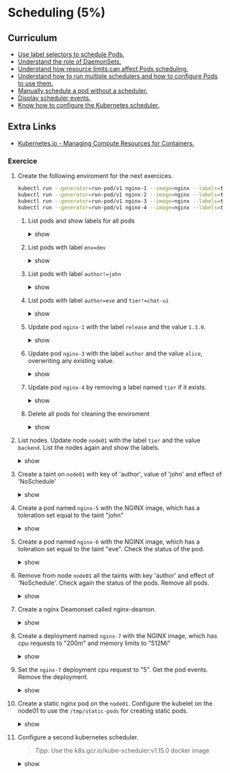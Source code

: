 # Scheduling (5%)

## Curriculum

* [Use label selectors to schedule Pods.](https://kubernetes.io/docs/concepts/overview/working-with-objects/labels/)
* [Understand the role of DaemonSets.](https://kubernetes.io/docs/concepts/workloads/controllers/daemonset/)
* [Understand how resource limits can affect Pods scheduling.](https://kubernetes.io/docs/tasks/administer-cluster/manage-resources/memory-default-namespace/)
* [Understand how to run multiple schedulers and how to configure Pods to use them.](https://kubernetes.io/docs/tasks/administer-cluster/configure-multiple-schedulers/)
* [Manually schedule a pod without a scheduler.](https://kubernetes.io/docs/concepts/configuration/assign-pod-node/)
* [Display scheduler events.](https://kubernetes.io/docs/tasks/debug-application-cluster/debug-application-introspection/)
* [Know how to configure the Kubernetes scheduler.](https://kubernetes.io/docs/concepts/scheduling/kube-scheduler/)

## Extra Links
* [Kubernetes.io - Managing Compute Resources for Containers.](https://kubernetes.io/docs/concepts/configuration/manage-compute-resources-container)

### Exercice

1. Create the following enviroment for the next exercices.

    ```bash
    kubectl run --generator=run-pod/v1 nginx-1 --image=nginx --labels=tier=frontend,env=dev,author=john
    kubectl run --generator=run-pod/v1 nginx-2 --image=nginx --labels=tier=download-service,env=dev,author=eve
    kubectl run --generator=run-pod/v1 nginx-3 --image=nginx --labels=tier=chat-ui,env=dev,author=eve
    kubectl run --generator=run-pod/v1 nginx-4 --image=nginx --labels=tier=fronend,env=prod,author=john
    ```

    1. List pods and show labels for all pods
        <details><summary>show</summary>
        <p>

        ```bash
        kubectl get pods --show-labels

        NAME      READY   STATUS    RESTARTS   AGE   LABELS
        nginx-1   1/1     Running   0          28s   author=john,env=dev,tier=frontend
        nginx-2   1/1     Running   0          28s   author=eve,env=dev,tier=download-service
        nginx-3   1/1     Running   0          28s   author=eve,env=dev,tier=chat-ui
        nginx-4   1/1     Running   0          27s   author=john,env=prod,tier=fronend
        ```

        </p>
        </details>

    1. List pods with label `env=dev`
        <details><summary>show</summary>
        <p>

        ```bash
        kubectl get pods -l env=dev --show-labels

        NAME      READY   STATUS    RESTARTS   AGE    LABELS
        nginx-1   1/1     Running   0          9m1s   author=john,env=dev,tier=frontend
        nginx-2   1/1     Running   0          9m1s   author=eve,env=dev,tier=download-service
        nginx-3   1/1     Running   0          9m1s   author=eve,env=dev,tier=chat-ui
        ```

        </p>
        </details>

    1. List pods with label `author!=john`
        <details><summary>show</summary>
        <p>

        ```bash
        kubectl get pods -l author!=john --show-labels

        NAME      READY   STATUS    RESTARTS   AGE   LABELS
        nginx-2   1/1     Running   0          12m   author=eve,env=dev,tier=download-service
        nginx-3   1/1     Running   0          12m   author=eve,env=dev,tier=chat-ui
        ```

        </p>
        </details>

    1. List pods with label `author=eve` and `tier!=chat-ui`
        <details><summary>show</summary>
        <p>

        ```bash
        kubectl get pods -l author=eve,tier!=chat-ui --show-labels

        NAME      READY   STATUS    RESTARTS   AGE    LABELS
        nginx-2   1/1     Running   0          102s   author=eve,env=dev,tier=download-service
        ```

        </p>
        </details>   

    1. Update pod `nginx-1` with the label `release` and the value `1.3.0`.
        <details><summary>show</summary>
        <p>

        ```bash
        kubectl label pods nginx-1 release=1.3.0

        kubectl get pods -l release=1.3.0 --show-labels

        NAME      READY   STATUS    RESTARTS   AGE     LABELS
        nginx-1   1/1     Running   0          3m45s   author=john,env=dev,release=1.3.0,tier=frontend
        ```

        </p>
        </details>

    1. Update pod `nginx-3` with the label `author` and the value `alice`, overwriting any existing value.
        <details><summary>show</summary>
        <p>

        ```bash
        kubectl label --overwrite pods nginx-3 author=alice

        kubectl get pods -l author=alice --show-labels

        NAME      READY   STATUS    RESTARTS   AGE     LABELS
        nginx-3   1/1     Running   0          4m46s   author=alice,env=dev,tier=chat-ui
        ```

        </p>
        </details>  

    1. Update pod `nginx-4` by removing a label named `tier` if it exists.
        <details><summary>show</summary>
        <p>

        ```bash
        kubectl label pods nginx-4 tier-

        kubectl get pods nginx-4 --show-labels

        NAME      READY   STATUS    RESTARTS   AGE     LABELS
        nginx-4   1/1     Running   0          6m26s   author=john,env=prod
        ```

        </p>
        </details>    

    1. Delete all pods for cleaning the enviroment
        <details><summary>show</summary>
        <p>

        ```bash
        kubectl delete pods --all
        ```
        or 
        ```bash
        kubectl delete pod nginx-1
        kubectl delete pod nginx-2
        kubectl delete pod nginx-3
        kubectl delete pod nginx-4
        ```

        </p>
        </details>

1. List nodes. Update node `node01` with the label `tier` and the value `backend`. List the nodes again and show the labels.
    <details><summary>show</summary>
    <p>

    ```bash
    kubectl get nodes
    NAME     STATUS   ROLES    AGE    VERSION
    master   Ready    master   110m   v1.14.0
    node01   Ready    <none>   110m   v1.14.0

    kubectl label nodes node01 tier=backend

    kubectl get nodes --show-labels
    NAME     STATUS   ROLES    AGE    VERSION   LABELS
    master   Ready    master   110m   v1.14.0   beta.kubernetes.io/arch=amd64,beta.kubernetes.io/os=linux,kubernetes.io/arch=amd64,kubernetes.io/hostname=master,kubernetes.io/os=linux,node-role.kubernetes.io/master=
    node01   Ready    <none>   110m   v1.14.0   beta.kubernetes.io/arch=amd64,beta.kubernetes.io/os=linux,kubernetes.io/arch=amd64,kubernetes.io/hostname=node01,kubernetes.io/os=linux,tier=backend
    ```

    </p>
    </details>

1. Create a taint on `node01` with key of 'author', value of 'john' and effect of 'NoSchedule'
    <details><summary>show</summary>
    <p>

    ```bash
    kubectl taint nodes node01 author=john:NoSchedule
    ```

    </p>
    </details>

1. Create a pod named `nginx-5` with the NGINX image, which has a toleration set equal to the taint "john"
    <details><summary>show</summary>
    <p>

    ```bash
    cat <<EOF | kubectl apply -f -
    apiVersion: v1
    kind: Pod
    metadata:
      name: nginx-5
    spec:
      containers:
      - name: nginx
        image: nginx
        imagePullPolicy: IfNotPresent
      tolerations:
      - key: "author"
        operator: "Equal"
        value: "john"
        effect: "NoSchedule"
    EOF        
    ```

    </p>
    </details>

 1. Create a pod named `nginx-6` with the NGINX image, which has a toleration set equal to the taint "eve". Check the status of the pod.
    <details><summary>show</summary>
    <p>

    ```bash
    cat <<EOF | kubectl apply -f -
    apiVersion: v1
    kind: Pod
    metadata:
      name: nginx-6
    spec:
      containers:
      - name: nginx
        image: nginx
        imagePullPolicy: IfNotPresent
      tolerations:
      - key: "author"
        operator: "Equal"
        value: "eve"
        effect: "NoSchedule"
    EOF

    kubectl get pods

    NAME      READY   STATUS    RESTARTS   AGE
    nginx-5   1/1     Running   0          14m     
    nginx-6   0/1     Pending   0          16m                
    ```
    > _Explanation:_ Error: 0/2 nodes are available: 2 node(s) had taints that the pod didn't tolerate. The pod will not be able to schedule onto the node01, because there is no toleration matching the eve taint.

    </p>
    </details>   

1. Remove from node `node01` all the taints with key 'author' and effect of 'NoSchedule'. Check again the status of the pods. Remove all pods.
    <details><summary>show</summary>
    <p>

    ```bash
    kubectl taint nodes node01 author:NoSchedule-

    kubectl get pods

    NAME      READY   STATUS    RESTARTS   AGE
    nginx-5   1/1     Running   0          17m     
    nginx-6   1/1     Running   0          19m 

    kubectl delete pods --all
    ```

    </p>
    </details>

1. Create a nginx Deamonset called nginx-deamon.
    <details><summary>show</summary>
    <p>

    ```bash
    cat <<EOF | kubectl apply -f -
    apiVersion: apps/v1
    kind: DaemonSet
    metadata:
      name: nginx-deamon
      labels:
        name: nginx
    spec:
      selector:
        matchLabels:
          name: nginx
      template:
        metadata:
          labels:
            name: nginx
        spec:
          tolerations:
          - key: node-role.kubernetes.io/master
            effect: NoSchedule
          containers:
          - name: nginx-pod
            image: nginx 
    EOF
    ```

    </p>
    </details>

1. Create a deployment named `nginx-7` with the NGINX image, which has cpu requests to "200m" and memory limits to "512Mi"
    <details><summary>show</summary>
    <p>

    ```bash
    kubectl run --generator=deployment/v1beta1 nginx-7 --image=nginx --requests=cpu=200m --limits=memory=512Mi
    ```

    </p>
    </details>

1. Set the `nginx-7` deployment cpu request to "5". Get the pod events. Remove the deployment.
    <details><summary>show</summary>
    <p>

    ```bash
    kubectl set resources deployment nginx-7 --requests=cpu=5

    kubectl describe pods nginx-7-6776b99666-xghjt
    Events:
    Type     Reason            Age                   From               Message
    ----     ------            ----                  ----               -------
    Warning  FailedScheduling  23s (x10 over 9m16s)  default-scheduler  0/2 nodes are available: 2 Insufficient cpu.

    kubectl delete deploy nginx-7
    ```
    > _Explanation:_ the Pod named “nginx-7-6776b99666-xghjt” fails to be scheduled due to insufficient CPU resource on the node. 

    </p>
    </details>

1. Create a static nginx pod on the `node01`. Configure the kubelet on the node01 to use the `/tmp/static-pods` for creating static pods.
    <details><summary>show</summary>
    <p>

    ```bash
    ssh node01

    mkdir /tmp/static-pods

    vim /var/lib/kubelet/config.yaml
      ...
      runtimeRequestTimeout: 3m0s
      serializeImagePulls: true
      staticPodPath: /tmp/static-pods  # Modify this line to point to the static pods watcher directory
      streamingConnectionIdleTimeout: 4h0m0s

    systemctl status kubelet.service

    cat <<EOF >/tmp/static-pods/static-nginx.yaml
    apiVersion: v1
    kind: Pod
    metadata:
      name: static-nginx
      namespace: default
    spec:
      containers:
        - name: nginx
          image: nginx
    EOF
    ```
    kubectl get pods
    NAME                  READY   STATUS    RESTARTS   AGE
    static-nginx-node01   1/1     Running   0          32s
    </p>
    </details>

1. Configure a second kubernetes scheduler. 
    > _Tipp:_ Use the k8s.gcr.io/kube-scheduler:v1.15.0 docker image 

    <details><summary>show</summary>
    <p>

    ```bash
    # Define a Kubernetes Deployment for the scheduler
    vim my-scheduler.yaml
    apiVersion: v1
    kind: ServiceAccount
    metadata:
      name: my-scheduler
      namespace: kube-system
    ---
    apiVersion: rbac.authorization.k8s.io/v1
    kind: ClusterRoleBinding
    metadata:
      name: my-scheduler-as-kube-scheduler
    subjects:
    - kind: ServiceAccount
      name: my-scheduler
      namespace: kube-system
    roleRef:
      kind: ClusterRole
      name: system:kube-scheduler
      apiGroup: rbac.authorization.k8s.io
    ---
    apiVersion: apps/v1
    kind: Deployment
    metadata:
      labels:
        component: scheduler
        tier: control-plane
      name: my-scheduler
      namespace: kube-system
    spec:
      selector:
        matchLabels:
          component: scheduler
          tier: control-plane
      replicas: 1
      template:
        metadata:
          labels:
            component: scheduler
            tier: control-plane
            version: second
        spec:
          serviceAccountName: my-scheduler
          containers:
          - command:
            - kube-scheduler
            - --bind-address=0.0.0.0
            - --kubeconfig=/etc/kubernetes/scheduler.conf
            - --leader-elect=false
            - --scheduler-name=my-scheduler
            image: k8s.gcr.io/kube-scheduler:v1.15.0
            livenessProbe:
              httpGet:
                path: /healthz
                port: 10251
              initialDelaySeconds: 15
            name: kube-second-scheduler
            readinessProbe:
              httpGet:
                path: /healthz
                port: 10251
            resources:
              requests:
                cpu: '0.1'
            securityContext:
              privileged: false
            volumeMounts:
            - mountPath: /etc/kubernetes/scheduler.conf
              name: kubeconfig
              readOnly: true
          hostNetwork: false
          nodeName: master
          hostPID: false
          volumes:
          - hostPath:
              path: /etc/kubernetes/scheduler.conf
              type: FileOrCreate
            name: kubeconfig

    # Creatte the deployment running
    kubectl create -f my-scheduler.yaml

    # Verify that the scheduler pod is running:
    kubectl get pods --namespace=kube-system

    # Add your scheduler name to the resourceNames
    kubectl edit clusterrole system:kube-scheduler

    apiVersion: rbac.authorization.k8s.io/v1
    kind: ClusterRole
      metadata:
      annotations:
        rbac.authorization.kubernetes.io/autoupdate: "true"
      labels:
        kubernetes.io/bootstrapping: rbac-defaults
    name: system:kube-scheduler
    rules:
    - apiGroups:
      - ""
      resourceNames:
      - kube-scheduler
      # Add this line
      - my scheduler
      resources:
      - endpoints
      verbs:
      - delete
      - get
      - patch
      - update    

    # Create a pod without specifing a scheduler
    vim pod1.yaml

    apiVersion: v1
    kind: Pod
    metadata:
      name: no-annotation
      labels:
        name: multischeduler-example
    spec:
      containers:
      - name: pod-with-no-annotation-container
        image: k8s.gcr.io/pause:2.0

    kubectl create -f pod1.yaml

    # Create a pod and specify the default scheduler
    vim pod2.yaml
    apiVersion: v1
    kind: Pod
    metadata:
      name: annotation-default-scheduler
      labels:
        name: multischeduler-example
    spec:
      schedulerName: default-scheduler
      containers:
      - name: pod-with-default-annotation-container
        image: k8s.gcr.io/pause:2.0

    kubectl create -f pod2.yaml 

    # Create a pod and specify the second scheduler   
    vim pod3.yaml
    apiVersion: v1
    kind: Pod
    metadata:
      name: annotation-second-scheduler
      labels:
        name: multischeduler-example
    spec:
      schedulerName: my-scheduler
      containers:
      - name: pod-with-default-annotation-container
        image: k8s.gcr.io/pause:2.0

    kubectl create -f pod3.yaml

    # Verify that all pods are running
    kubectl get pods

    # Verifying that the pods were scheduled using the desired schedulers
    kubectl get events
    ```

    </p>
    </details>